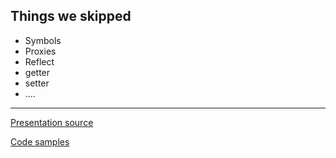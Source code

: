 ## Things we skipped

* Symbols
* Proxies
* Reflect
* getter
* setter
* ....

---

[Presentation source](https://github.com/dejanfajfar/ecma6.presentation)

[Code samples](https://github.com/dejanfajfar/ecma6.presentation/tree/master/samples)